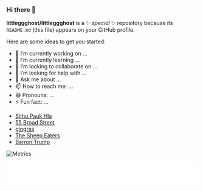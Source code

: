 ### Hi there 👋


**littleggghost/littleggghost** is a ✨ _special_ ✨ repository because its `README.md` (this file) appears on your GitHub profile.

Here are some ideas to get you started:

- 🔭 I’m currently working on ...
- 🌱 I’m currently learning ...
- 👯 I’m looking to collaborate on ...
- 🤔 I’m looking for help with ...
- 💬 Ask me about ...
- 📫 How to reach me: ...
- 😄 Pronouns: ...
- ⚡ Fun fact: ...

<!-- BLOG-POST-LIST:START -->
- [Sithu Pauk Hla](https://en.wikipedia.org/wiki/Sithu_Pauk_Hla_of_Yamethin)
- [55 Broad Street](https://en.wikipedia.org/wiki/55_Broad_Street)
- [gingras](https://en.wikipedia.org/wiki/Gingras_(instrument))
- [The Sheep Eaters](https://en.wikipedia.org/wiki/Lampaansy%C3%B6j%C3%A4t_(film))
- [Barron Trump](https://en.wikipedia.org/wiki/Barron_Trump)
<!-- BLOG-POST-LIST:END -->

![Metrics](https://metrics.lecoq.io/littleggghost?template=classic&posts=1&base=header%2C%20activity%2C%20community%2C%20repositories%2C%20metadata&base.indepth=false&base.hireable=false&base.skip=false&posts=false&posts.source=hashnode&posts.user=.user.login&posts.descriptions=false&posts.covers=true&posts.limit=6&config.timezone=Asia%2FShanghai)

[![Latest Blog Posts](https://github.com/littleggghost/littleggghost/blob/main/github-metrics-blog.svg)](https://github.com/lowlighter/metrics)